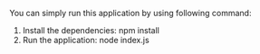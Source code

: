 You can simply run this application by using following command:
1. Install the dependencies:
npm install
2. Run the application:
node index.js